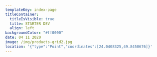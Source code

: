 ```yaml
---
templateKey: index-page
titleContainer:
  titleIsVisible: true
  title: STARTER DEV
  align: left
backgroundColor: "#ff0000"
date: 04 11 2020
image: /img/products-grid2.jpg
location: '{"type":"Point","coordinates":[24.0408325,49.8450676]}'
---
```

